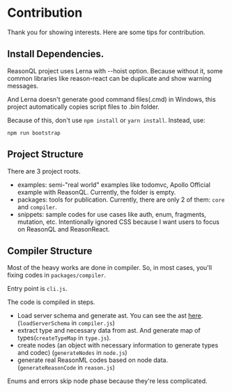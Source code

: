 # Contribution

Thank you for showing interests. Here are some tips for contribution.

## Install Dependencies. 

ReasonQL project uses Lerna with --hoist option. Because without it, some common libraries like reason-react can be duplicate and show warning messages. 

And Lerna doesn't generate good command files(.cmd) in Windows, this project automatically copies script files to .bin folder.

Because of this, don't use `npm install` or `yarn install`. Instead, use:

```
npm run bootstrap
```

## Project Structure

There are 3 project roots.

* examples: semi-"real world" examples like todomvc, Apollo Official example with ReasonQL. Currently, the folder is empty. 
* packages: tools for publication. Currently, there are only 2 of them: `core` and `compiler`. 
* snippets: sample codes for use cases like auth, enum, fragments, mutation, etc. Intentionally ignored CSS because I want users to focus on ReasonQL and ReasonReact. 

## Compiler Structure

Most of the heavy works are done in compiler. So, in most cases, you'll fixing codes in `packages/compiler`. 

Entry point is `cli.js`.

The code is compiled in  steps. 

* Load server schema and generate ast. You can see the ast [here](https://astexplorer.net/). (`loadServerSchema` in `compiler.js`)
* extract type and necessary data from ast. And generate map of types(`createTypeMap` in `type.js`).
* create nodes (an object with necessary information to generate types and codec) (`generateNodes` in `node.js`)
* generate real ReasonML codes based on node data. (`generateReasonCode` in `reason.js`)

Enums and errors skip node phase because they're less complicated. 